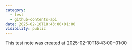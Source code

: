 ```yaml
---
category:
  - test
  - github-contents-api
date: 2025-02-10T18:43:00+01:00
visibility: public
---
```


This test note was created at 2025-02-10T18:43:00+01:00